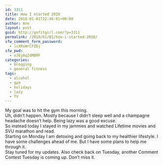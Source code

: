 ```yaml
---
id: 3311
title: How I started 2010
date: 2010-01-01T22:48:01+00:00
author: Ann
layout: post
guid: http://gofitgirl.com/?p=3311
permalink: /2010/01/01/how-i-started-2010/
sfw_comment_form_password:
  - lcXRsWrCFZDj
sfw_pwd:
  - oJEyAqZdMBMF
categories:
  - blogging
  - general fitness
tags:
  - alcohol
  - gym
  - holidays
  - lazy
  - TV
---
```

My goal was to hit the gym this morning.  
Uh, didn&#8217;t happen. Mostly because I didn&#8217;t sleep well and a champagne headache doesn&#8217;t help. Being lazy was a good excuse.  
So instead today I stayed in my jammies and watched Lifetime movies and SVU marathon and read.  
Starting on Monday I am detoxing and going back to my healthier lifestyle. I have some challenges ahead of me. But I have some plans to help me through it.  
Stay tuned for my updates. Also check back on Tuesday, another Comment Contest Tuesday is coming up. Don&#8217;t miss it.